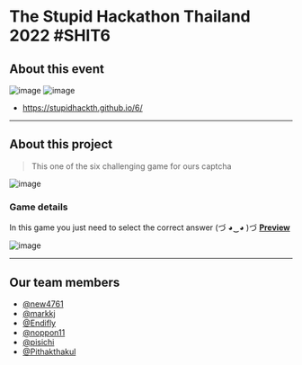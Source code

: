 #  The Stupid Hackathon Thailand 2022 #SHIT6
## About this event 
![image](https://user-images.githubusercontent.com/30498964/210324880-8c204a1d-86c8-4a67-b204-575a6c220d17.png)
![image](https://user-images.githubusercontent.com/30498964/210324937-5a205003-2a4d-4a12-b1ef-f26ba7e91acb.png)


* https://stupidhackth.github.io/6/
<hr>

## About this project 

> This one of the six challenging game for ours captcha

![image](https://user-images.githubusercontent.com/30498964/210324953-57707ca3-f4d4-4597-8e48-0bf5b6a4743b.png)

### Game details
In this game you just need to select the correct answer (づ ◕‿◕ )づ 
**[Preview](https://youtu.be/-8mBm18a_Mo?t=42)**

![image](https://user-images.githubusercontent.com/30498964/210325044-e56439f8-b809-4192-a506-5e57ce823192.png)
 
 


<hr>

## Our team members

* [@new4761](https://github.com/new4761) 
* [@markkj](https://github.com/markkj) 
* [@Endifly](https://github.com/Endifly)
* [@noppon11](https://github.com/noppon11)
* [@pisichi](https://github.com/pisichi)
* [@Pithakthakul](https://github.com/Pithakthakul)
